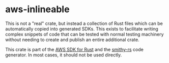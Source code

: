 # aws-inlineable

This is not a "real" crate, but instead a collection of Rust files which can be automatically copied into generated
SDKs. This exists to facilitate writing complex snippets of code that can be tested with normal testing machinery
without needing to create and publish an entire additional crate.

<!-- anchor_start:footer -->
This crate is part of the [AWS SDK for Rust](https://awslabs.github.io/aws-sdk-rust/) and the [smithy-rs](https://github.com/awslabs/smithy-rs) code generator. In most cases, it should not be used directly.
<!-- anchor_end:footer -->

